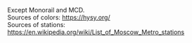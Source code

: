 Except Monorail and MCD. <br>
Sources of colors: https://hysy.org/ <br>
Sources of stations: https://en.wikipedia.org/wiki/List_of_Moscow_Metro_stations